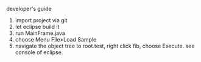 developer's guide

1. import project via git
2. let eclipse build it
3. run MainFrame.java
4. choose Menu File>Load Sample
5. navigate the object tree to root.test, right click fib, choose Execute. see console of eclipse.
